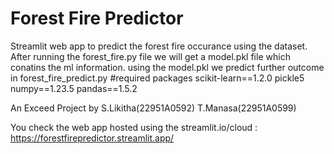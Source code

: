 # Forest Fire Predictor
Streamlit web app to predict the forest fire occurance using the dataset.
After running the forest_fire.py file we will get a model.pkl file which conatins the ml information.
using the model.pkl we predict further outcome in forest_fire_predict.py
#required packages
scikit-learn==1.2.0
pickle5
numpy==1.23.5
pandas==1.5.2



An Exceed Project by
S.Likitha(22951A0592)
T.Manasa(22951A0599)

You check the web app hosted using the streamlit.io/cloud :  https://forestfirepredictor.streamlit.app/

